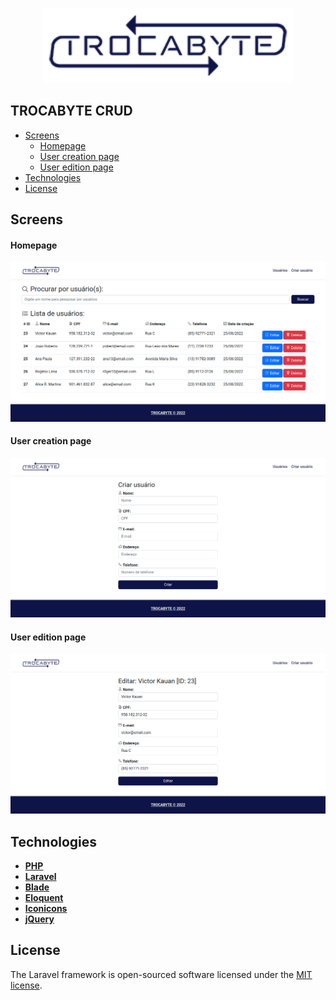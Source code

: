 <p align="center">
    <a href="https://trocabyte.com.br/" target="_blank">
        <img src="public/img/trocabyte-logo.png" width="400" alt="TROCABYTE Logo">
    </a>
</p>

## TROCABYTE CRUD

- [Screens](#screens)
    - [Homepage](#homepage)
    - [User creation page](#user-creation-page)
    - [User edition page](#user-edition-page)
- [Technologies](#technologies)
- [License](#license)

## Screens

#### Homepage
<img src="public/img/screens/homepage.png" alt="Homepage screen with a list of users" width="750px">

#### User creation page
<img src="public/img/screens/user_create_page.png" alt="User creation page screen with a registration form" width="750px">

#### User edition page
<img src="public/img/screens/user_edit_page.png" alt="User edition page screen with a registration form" width="750px">

## Technologies

- **[PHP](https://www.php.net/docs.php)**
- **[Laravel](https://laravel.com/docs/9.x)**
- **[Blade](https://laravel.com/docs/9.x/blade)**
- **[Eloquent](https://laravel.com/docs/9.x/eloquent)**
- **[Iconicons](https://ionic.io/ionicons)**
- **[jQuery](https://api.jquery.com/)**
## License

The Laravel framework is open-sourced software licensed under the [MIT license](https://opensource.org/licenses/MIT).
